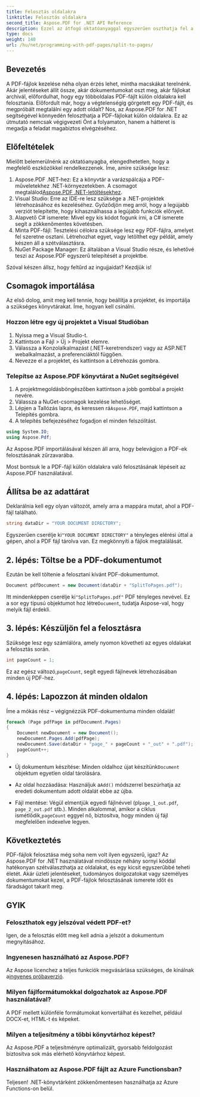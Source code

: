```yaml
---
title: Felosztás oldalakra
linktitle: Felosztás oldalakra
second_title: Aspose.PDF for .NET API Reference
description: Ezzel az átfogó oktatóanyaggal egyszerűen oszthatja fel a PDF-fájlokat egyedi oldalakra az Aspose.PDF for .NET segítségével. Lépésről lépésre útmutató mellékelve.
type: docs
weight: 140
url: /hu/net/programming-with-pdf-pages/split-to-pages/
---
```

## Bevezetés

A PDF-fájlok kezelése néha olyan érzés lehet, mintha macskákat terelnénk. Akár jelentéseket állít össze, akár dokumentumokat oszt meg, akár fájlokat archivál, előfordulhat, hogy egy többoldalas PDF-fájlt külön oldalakra kell felosztania. Előfordult már, hogy a végtelenségig görgetett egy PDF-fájlt, és megpróbált megtalálni egy adott oldalt? Nos, az Aspose.PDF for .NET segítségével könnyedén feloszthatja a PDF-fájlokat külön oldalakra. Ez az útmutató nemcsak végigvezeti Önt a folyamaton, hanem a hátteret is megadja a feladat magabiztos elvégzéséhez.

## Előfeltételek

Mielőtt belemerülnénk az oktatóanyagba, elengedhetetlen, hogy a megfelelő eszközökkel rendelkezzenek. Íme, amire szüksége lesz:

1. Aspose.PDF .NET-hez: Ez a könyvtár a varázspálcája a PDF-műveletekhez .NET-környezetekben. A csomagot megtalálod[Aspose.PDF .NET-letöltésekhez](https://releases.aspose.com/pdf/net/).
2. Visual Studio: Erre az IDE-re lesz szüksége a .NET-projektek létrehozásához és kezeléséhez. Győződjön meg arról, hogy a legújabb verziót telepítette, hogy kihasználhassa a legújabb funkciók előnyeit.
3. Alapvető C# ismerete: Mivel egy kis kódot fogunk írni, a C# ismerete segít a zökkenőmentes követésben.
4. Minta PDF-fájl: Tesztelési célokra szüksége lesz egy PDF-fájlra, amelyet fel szeretne osztani. Létrehozhat egyet, vagy letölthet egy példát, amely készen áll a szétválasztásra.
5. NuGet Package Manager: Ez általában a Visual Studio része, és lehetővé teszi az Aspose.PDF egyszerű telepítését a projektbe.

Szóval készen állsz, hogy feltűrd az ingujjaidat? Kezdjük is!

## Csomagok importálása

Az első dolog, amit meg kell tennie, hogy beállítja a projektet, és importálja a szükséges könyvtárakat. Íme, hogyan kell csinálni.

### Hozzon létre egy új projektet a Visual Studióban

1. Nyissa meg a Visual Studio-t.
2. Kattintson a Fájl > Új > Projekt elemre.
3. Válassza a Konzolalkalmazást (.NET-keretrendszer) vagy az ASP.NET webalkalmazást, a preferenciáktól függően.
4. Nevezze el a projektet, és kattintson a Létrehozás gombra.

### Telepítse az Aspose.PDF könyvtárat a NuGet segítségével

1. A projektmegoldásböngészőben kattintson a jobb gombbal a projekt nevére.
2. Válassza a NuGet-csomagok kezelése lehetőséget.
3.  Lépjen a Tallózás lapra, és keressen rá`Aspose.PDF`, majd kattintson a Telepítés gombra.
4. A telepítés befejezéséhez fogadjon el minden felszólítást.

```csharp
using System.IO;
using Aspose.Pdf;
```

Az Aspose.PDF importálásával készen áll arra, hogy belevágjon a PDF-ek felosztásának zűrzavarába.

Most bontsuk le a PDF-fájl külön oldalakra való felosztásának lépéseit az Aspose.PDF használatával.

## Állítsa be az adattárat

Deklarálnia kell egy olyan változót, amely arra a mappára mutat, ahol a PDF-fájl található.

```csharp
string dataDir = "YOUR DOCUMENT DIRECTORY";
```

 Egyszerűen cserélje ki`"YOUR DOCUMENT DIRECTORY"` a tényleges elérési úttal a gépen, ahol a PDF fájl tárolva van. Ez megkönnyíti a fájlok megtalálását.

## 2. lépés: Töltse be a PDF-dokumentumot

Ezután be kell töltenie a felosztani kívánt PDF-dokumentumot.

```csharp
Document pdfDocument = new Document(dataDir + "SplitToPages.pdf");
```

 Itt mindenképpen cserélje ki`"SplitToPages.pdf"` PDF tényleges nevével. Ez a sor egy típusú objektumot hoz létre`Document`, tudatja Aspose-val, hogy melyik fájl érdekli.

## 3. lépés: Készüljön fel a felosztásra

Szüksége lesz egy számlálóra, amely nyomon követheti az egyes oldalakat a felosztás során. 

```csharp
int pageCount = 1;
```

 Ez az egész változó,`pageCount`, segít egyedi fájlnevek létrehozásában minden új PDF-hez.

## 4. lépés: Lapozzon át minden oldalon

Íme a mókás rész – végignézzük PDF-dokumentuma minden oldalát!

```csharp
foreach (Page pdfPage in pdfDocument.Pages)
{
    Document newDocument = new Document();
    newDocument.Pages.Add(pdfPage);
    newDocument.Save(dataDir + "page_" + pageCount + "_out" + ".pdf");
    pageCount++;
}
```

-  Új dokumentum készítése: Minden oldalhoz újat készítünk`Document` objektum egyetlen oldal tárolására.
  
-  Az oldal hozzáadása: Használjuk a`Add()` módszerrel beszúrhatja az eredeti dokumentum adott oldalát ebbe az újba.

-  Fájl mentése: Végül elmentjük egyedi fájlnévvel (pl`page_1_out.pdf`, `page_2_out.pdf` stb.). Minden alkalommal, amikor a ciklus ismétlődik,`pageCount` eggyel nő, biztosítva, hogy minden új fájl megfelelően indexelve legyen. 

## Következtetés

PDF-fájlok felosztása még soha nem volt ilyen egyszerű, igaz? Az Aspose.PDF for .NET használatával mindössze néhány sornyi kóddal hatékonyan szétválaszthatja az oldalakat, és egy kicsit egyszerűbbé teheti életét. Akár üzleti jelentéseket, tudományos dolgozatokat vagy személyes dokumentumokat kezel, a PDF-fájlok felosztásának ismerete időt és fáradságot takarít meg.

## GYIK

### Feloszthatok egy jelszóval védett PDF-et?
Igen, de a felosztás előtt meg kell adnia a jelszót a dokumentum megnyitásához.

### Ingyenesen használható az Aspose.PDF?
 Az Aspose licenchez a teljes funkciók megvásárlása szükséges, de kínálnak a[ingyenes próbaverzió](https://releases.aspose.com/).

### Milyen fájlformátumokkal dolgozhatok az Aspose.PDF használatával?
A PDF mellett különféle formátumokat konvertálhat és kezelhet, például DOCX-et, HTML-t és képeket.

### Milyen a teljesítmény a többi könyvtárhoz képest?
Az Aspose.PDF a teljesítményre optimalizált, gyorsabb feldolgozást biztosítva sok más elérhető könyvtárhoz képest.

### Használhatom az Aspose.PDF fájlt az Azure Functionsban?
Teljesen! .NET-könyvtárként zökkenőmentesen használhatja az Azure Functions-on belül.
